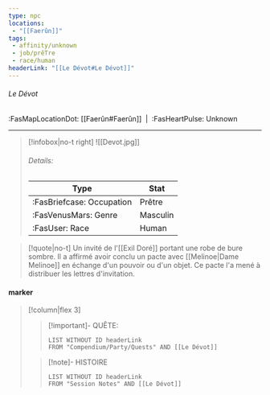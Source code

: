 ```yaml
---
type: npc
locations:
 - "[[Faerûn]]"
tags:
 - affinity/unknown
 - job/prêTre
 - race/human
headerLink: "[[Le Dévot#Le Dévot]]"
---
```

###### Le Dévot
<span class="sub2">:FasMapLocationDot: [[Faerûn#Faerûn]]&nbsp;&nbsp;|&nbsp;&nbsp;:FasHeartPulse: Unknown </span>
___

> [!infobox|no-t right]
> ![[Devot.jpg]]
> ###### Details:
> | Type | Stat |
> | ---- | ---- |
> | :FasBriefcase: Occupation |  Prêtre |
> | :FasVenusMars: Genre | Masculin |
> | :FasUser: Race | Human |
<span class="clearfix"></span>

> [!quote|no-t]
>Un invité de l'[[Exil Doré]] portant une robe de bure sombre. Il a affirmé avoir conclu un pacte avec [[Melinoe|Dame Melinoe]] en échange d'un pouvoir ou d'un objet. Ce pacte l'a mené à distribuer les lettres d'invitation.
#### marker
> [!column|flex 3]
>> [!important]- QUÊTE:
>>```dataview
>>LIST WITHOUT ID headerLink
>>FROM "Compendium/Party/Quests" AND [[Le Dévot]]
>
>>[!note]- HISTOIRE
>>```dataview
>>LIST WITHOUT ID headerLink
>>FROM "Session Notes" AND [[Le Dévot]]

